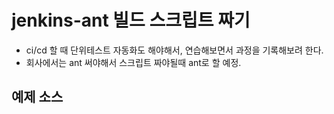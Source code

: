 # jenkins-ant 빌드 스크립트 짜기
- ci/cd 할 때 단위테스트 자동화도 해야해서, 연습해보면서 과정을 기록해보려 한다.
- 회사에서는 ant 써야해서 스크립트 짜야될때 ant로 할 예정.

## 예제 소스